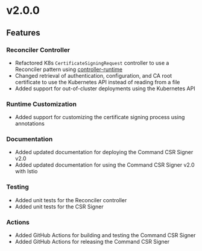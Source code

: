 # v2.0.0
## Features

### Reconciler Controller
- Refactored K8s `CertificateSigningRequest` controller to use a Reconciler pattern using [controller-runtime](https://pkg.go.dev/sigs.k8s.io/controller-runtime)
- Changed retrieval of authentication, configuration, and CA root certificate to use the Kubernetes API instead of reading from a file
- Added support for out-of-cluster deployments using the Kubernetes API

### Runtime Customization
- Added support for customizing the certificate signing process using annotations

### Documentation
- Added updated documentation for deploying the Command CSR Signer v2.0
- Added updated documentation for using the Command CSR Signer v2.0 with Istio

### Testing
- Added unit tests for the Reconciler controller
- Added unit tests for the CSR Signer

### Actions
- Added GitHub Actions for building and testing the Command CSR Signer
- Added GitHub Actions for releasing the Command CSR Signer